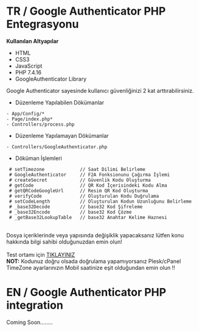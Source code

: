 # TR / Google Authenticator PHP Entegrasyonu

<b>Kullanılan Altyapılar</b>
- HTML
- CSS3
- JavaScript
- PHP 7.4.16
- GoogleAuthenticator Library 

Google Authenticator sayesinde kullanıcı güvenliğinizi 2 kat arttırabilirsiniz.

- Düzenleme Yapılabilen Dökümanlar
```
- App/Config/*
- Page/index.php*
- Controllers/process.php
```

- Düzenleme Yapılamayan Dökümanlar
```
- Controllers/GoogleAuthenticator.php
```

- Döküman İşlemleri
```
 # setTimezone             // Saat Dilimi Belirleme
 # GoogleAuthenticator     // F2A Fonksionunu Çağırma İşlemi
 # createSecret            // Güvenlik Kodu Oluşturma
 # getCode                 // QR Kod İçerisindeki Kodu Alma
 # getQRCodeGoogleUrl      // Resim QR Kod Oluşturma
 # verifyCode              // Oluşturulan Kodu Duğrulama
 # setCodeLength           // Oluşturulan Kodun Uzunluğunu Belirleme
 # _base32Decode           // base32 Kod Şifreleme
 # _base32Encode           // base32 Kod Çözme
 # _getBase32LookupTable   // base32 Anahtar Kelime Haznesi
```

<br>Dosya içeriklerinde veya yapısında değişiklik yapacaksanız lütfen konu hakkında bilgi sahibi olduğunuzdan emin olun!
<br><br> Test ortamı için <a href="https://google.tolqa.dev">TIKLAYINIZ</a>
<br><b>NOT:</b> Kodunuz doğru olsada doğrulama yapamıyorsanız Plesk/cPanel TimeZone ayarlarınızın Mobil saatinize eşit olduğundan emin olun !!
# EN / Google Authenticator PHP integration

Coming Soon........

